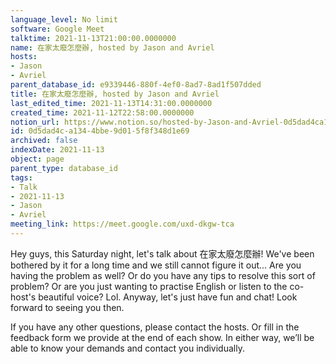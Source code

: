 ```yaml
---
language_level: No limit
software: Google Meet
talktime: 2021-11-13T21:00:00.0000000
name: 在家太廢怎麼辦, hosted by Jason and Avriel
hosts:
- Jason
- Avriel
parent_database_id: e9339446-880f-4ef0-8ad7-8ad1f507dded
title: 在家太廢怎麼辦, hosted by Jason and Avriel
last_edited_time: 2021-11-13T14:31:00.0000000
created_time: 2021-11-12T22:58:00.0000000
notion_url: https://www.notion.so/hosted-by-Jason-and-Avriel-0d5dad4ca1344bbe9d015f8f348d1e69
id: 0d5dad4c-a134-4bbe-9d01-5f8f348d1e69
archived: false
indexDate: 2021-11-13
object: page
parent_type: database_id
tags:
- Talk
- 2021-11-13
- Jason
- Avriel
meeting_link: https://meet.google.com/uxd-dkgw-tca
---
```





Hey guys, this Saturday night, let's talk about 在家太廢怎麼辦! We've been bothered by it for a long time and we still cannot figure it out... Are you having the problem as well? Or do you have any tips to resolve this sort of problem? Or are you just wanting to practise English or listen to the co-host's beautiful voice? Lol. Anyway, let's just have fun and chat! Look forward to seeing you then. 

If you have any other questions, please contact the hosts. Or fill in the feedback form we provide at the end of each show. In either way, we’ll be able to know your demands and contact you individually.







